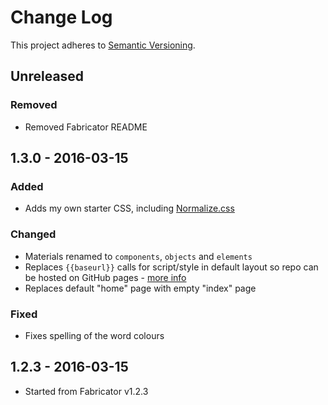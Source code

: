 # Change Log
This project adheres to [Semantic Versioning](http://semver.org/).

## Unreleased
### Removed
- Removed Fabricator README

## 1.3.0 - 2016-03-15
### Added
- Adds my own starter CSS, including [Normalize.css](https://necolas.github.io/normalize.css/)

### Changed
- Materials renamed to `components`, `objects` and `elements`
- Replaces `{{baseurl}}` calls for script/style in default layout so repo can be hosted
on GitHub pages - [more info](https://github.com/ptibbetts/styles.paultibbetts.uk/issues/1)
- Replaces default "home" page with empty "index" page

### Fixed
- Fixes spelling of the word colours

## 1.2.3 - 2016-03-15
- Started from Fabricator v1.2.3
